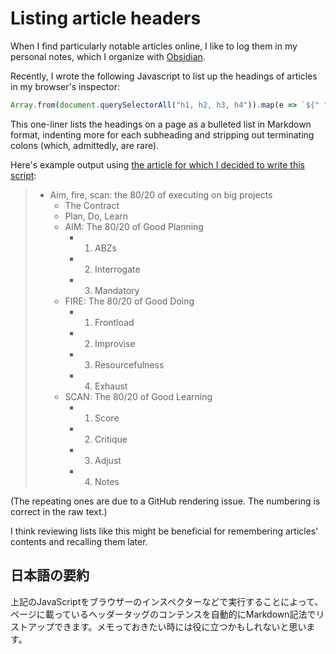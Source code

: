 # Listing article headers

When I find particularly notable articles online, I like to log them in my personal notes, which I organize with [Obsidian](https://obsidian.md/).

Recently, I wrote the following Javascript to list up the headings of articles in my browser's inspector:

```javascript
Array.from(document.querySelectorAll("h1, h2, h3, h4")).map(e => `${" ".repeat((parseInt(e.tagName[1])-1)*2)}- ${e.outerText.replace(/\:$/, '')}` ).join("\n")
```

<script src="https://gist.github.com/codeconscious/0d7ac8ca0b1ee09c6ac81690897a683b.js"></script>

This one-liner lists the headings on a page as a bulleted list in Markdown format, indenting more for each subheading and stripping out terminating colons (which, admittedly, are rare).

Here's example output using [the article for which I decided to write this script](https://www.indiehackers.com/post/aim-fire-scan-the-80-20-of-executing-on-big-projects-571580cd0a):

> - Aim, fire, scan: the 80/20 of executing on big projects
>   - The Contract
>   - Plan, Do, Learn
>   - AIM: The 80/20 of Good Planning
>     - 1. ABZs
>     - 2. Interrogate
>     - 3. Mandatory
>   - FIRE: The 80/20 of Good Doing
>     - 1. Frontload
>     - 2. Improvise
>     - 3. Resourcefulness
>     - 4. Exhaust
>   - SCAN: The 80/20 of Good Learning
>     - 1. Score
>     - 2. Critique
>     - 3. Adjust
>     - 4. Notes

(The repeating ones are due to a GitHub rendering issue. The numbering is correct in the raw text.)

I think reviewing lists like this might be beneficial for remembering articles' contents and recalling them later.

## 日本語の要約

上記のJavaScriptをブラウザーのインスペクターなどで実行することによって、ページに載っているヘッダータッグのコンテンスを自動的にMarkdown記法でリストアップできます。メモっておきたい時には役に立つかもしれないと思います。
